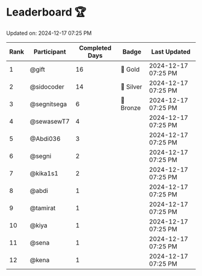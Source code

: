 # Leaderboard 🏆

Updated on: 2024-12-17 07:25 PM

| Rank | Participant       | Completed Days | Badge      | Last Updated         |
|------|-------------------|----------------|------------|----------------------|
| 1    | @gift             | 16             | 🏅 Gold     | 2024-12-17 07:25 PM |
| 2    | @sidocoder        | 14             | 🥈 Silver   | 2024-12-17 07:25 PM |
| 3    | @segnitsega       | 6              | 🥉 Bronze   | 2024-12-17 07:25 PM |
| 4    | @sewasewT7        | 4              |            | 2024-12-17 07:25 PM |
| 5    | @Abdi036          | 3              |            | 2024-12-17 07:25 PM |
| 6    | @segni            | 2              |            | 2024-12-17 07:25 PM |
| 7    | @kika1s1          | 2              |            | 2024-12-17 07:25 PM |
| 8    | @abdi             | 1              |            | 2024-12-17 07:25 PM |
| 9    | @tamirat          | 1              |            | 2024-12-17 07:25 PM |
| 10   | @kiya             | 1              |            | 2024-12-17 07:25 PM |
| 11   | @sena             | 1              |            | 2024-12-17 07:25 PM |
| 12   | @kena             | 1              |            | 2024-12-17 07:25 PM |
